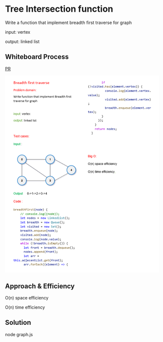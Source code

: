 # Tree Intersection function
<!-- Description of the challenge -->
Write a function that implement breadth first traverse for graph

input: vertex

output: linked list

## Whiteboard Process
<!-- Embedded whiteboard image -->
[PR]()

![](./graph%20traverse.png)

## Approach & Efficiency
<!-- What approach did you take? Why? What is the Big O space/time for this approach? -->
O(n) space efficiency

O(n) time efficiency
## Solution
<!-- Show how to run your code, and examples of it in action -->
node graph.js